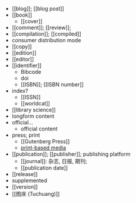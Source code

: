 - [[blog]]; [[blog post]]
- [[book]]
    - [[cover]]
- [[comment]]; [[review]];
- [[compilation]]; [[compiled]]
- consumer distribution mode
- [[copy]]
- [[edition]]
- [[editor]]
- [[identifier]]
    - Bibcode
    - doi
    - [[ISBN]]; [[ISBN number]]
- index?
    - [[ISSN]]
    - [[worldcat]]
- [[library science]]
- longform content
- official...
    - official content
- press; print
    - [[Gutenberg Press]]
    - [print](https://workflowy.com/#/a25f9dd7446d)[-based media](https://workflowy.com/#/a25f9dd7446d)
- [[publication]]; [[publisher]]; publishing platform
    - [[journal]]: 杂志, 日报, 期刊;
    - [[publication date]]
- [[release]]
- supplemented
- [[version]]
- [[图床 (Tuchuang)]]
